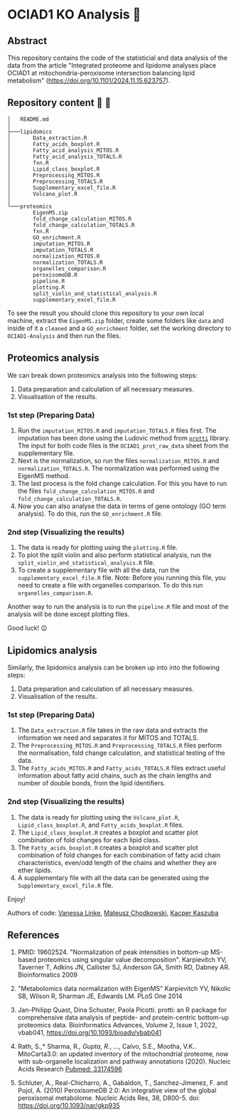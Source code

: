 # OCIAD1 KO Analysis :dna:

## Abstract

This repository contains the code of the statisticial and data analysis of the data from the article 
"Integrated proteome and lipidome analyses place OCIAD1 at mitochondria-peroxisome intersection balancing lipid metabolism" (https://doi.org/10.1101/2024.11.15.623757).

## Repository content &#x1F333; &#x1F4C1;

```
│   README.md
│
├───lipidomics
│       Data_extraction.R
│       Fatty_acids_boxplot.R
│       Fatty_acid_analysis_MITOS.R
│       Fatty_acid_analysis_TOTALS.R
│       fxn.R
│       Lipid_class_boxplot.R
│       Preprocessing_MITOS.R
│       Preprocessing_TOTALS.R
│       Supplementary_excel_file.R
│       Volcano_plot.R
│
└───proteomics
        EigenMS.zip
        fold_change_calculation_MITOS.R
        fold_change_calculation_TOTALS.R
        fxn.R
        GO_enrichment.R
        imputation_MITOS.R
        imputation_TOTALS.R
        normalization_MITOS.R
        normalization_TOTALS.R
        organelles_comparison.R
        peroxisomeDB.R
        pipeline.R
        plotting.R
        split_violin_and_statistical_analysis.R
        supplementary_excel_file.R
```

To see the result you should clone this repository to your own local machine, 
extract the `EigenMS.zip` folder, create some folders like `data` and inside of 
it a `cleaned` and a `GO_enrichment` folder, set the working directory to `OCIAD1-Analysis` and then 
run the files. 

## Proteomics analysis

We can break down proteomics analysis into the following steps:
1. Data preparation and calculation of all necessary measures.
2. Visualisation of the results.

### 1st step (Preparing Data)

1. Run the `imputation_MITOS.R` and `imputation_TOTALS.R` files first. The imputation has been done using the Ludovic method from [`protti`](https://doi.org/10.1093/bioadv/vbab041) library. The input for both code files is the `OCIAD1_prot_raw_data` sheet from the supplementary file.
2. Next is the normalization, so run the files `normalization_MITOS.R` and `normalization_TOTALS.R`. The normalization was performed using the EigenMS method.
3. The last process is the fold change calculation. For this you have to run the files `fold_change_calculation_MITOS.R` and `fold_change_calculation_TOTALS.R`.
4. Now you can also analyse the data in terms of gene ontology (GO term analysis). To do this, run the `GO_enrichment.R` file.

### 2nd step (Visualizing the results)

1. The data is ready for plotting using the `plotting.R` file.
2. To plot the split violin and also perform statistical analysis, run the `split_violin_and_statistical_analysis.R` file.
3. To create a supplementary file with all the data, run the `supplementary_excel_file.R` file. Note: 
Before you running this file, you need to create a file with organelles comparison. To do this run `organelles_comparison.R`.

Another way to run the analysis is to run the `pipeline.R` file and most of the analysis will be done except plotting files.

Good luck! 😉

## Lipidomics analysis

Similarly, the lipidomics analysis can be broken up into into the following steps:
1. Data preparation and calculation of all necessary measures.
2. Visualisation of the results.

### 1st step (Preparing Data)

1. The `Data_extraction.R` file takes in the raw data and extracts the information we need and separates it for MITOS and TOTALS.
2. The `Preprocessing_MITOS.R` and `Preprocessing_TOTALS.R` files perform the normalisation, fold change calculation, and statistical testing of the data.
3. The `Fatty_acids_MITOS.R` and `Fatty_acids_TOTALS.R` files extract useful information about fatty acid chains, such as the chain lengths and number of double bonds, from the lipid identifiers.

### 2nd step (Visualizing the results)

1. The data is ready for plotting using the `Volcano_plot.R`, `Lipid_class_boxplot.R`, and `Fatty_acids_boxplot.R` files.
2. The `Lipid_class_boxplot.R` creates a boxplot and scatter plot combination of fold changes for each lipid class.
3. The `Fatty_acids_boxplot.R` creates a boxplot and scatter plot combination of fold changes for each combination of fatty acid chain characteristics, even/odd length of the chains and whether they are ether lipids.
4. A supplementary file with all the data can be generated using the `Supplementary_excel_file.R` file.

Enjoy!

Authors of code: [Vanessa Linke](https://github.com/vanilink), [Mateusz Chodkowski](https://github.com/matiich), [Kacper Kaszuba](https://github.com/KacperKaszuba0608)

## References

1) PMID: 19602524. "Normalization of peak intensities in bottom-up MS-based proteomics using singular value decomposition".
Karpievitch YV, Taverner T, Adkins JN, Callister SJ, Anderson GA, Smith RD, Dabney AR.
Bioinformatics 2009

2) "Metabolomics data normalization with EigenMS"
Karpievitch YV, Nikolic SB, Wilson R, Sharman JE, Edwards LM.
PLoS One 2014

3) Jan-Philipp Quast, Dina Schuster, Paola Picotti. protti: an R package for comprehensive 
data analysis of peptide- and protein-centric bottom-up proteomics data. Bioinformatics 
Advances, Volume 2, Issue 1, 2022, vbab041, https://doi.org/10.1093/bioadv/vbab041

4) Rath, S.,* Sharma, R.*, Gupta, R.*, ..., Calvo, S.E., Mootha, V.K.. MitoCarta3.0: 
an updated inventory of the mitochondrial proteome, now with sub-organelle localization
and pathway annotations (2020). Nucleic Acids Research [Pubmed: 33174596](https://pubmed.ncbi.nlm.nih.gov/33174596/)

5) Schluter, A., Real-Chicharro, A., Gabaldon, T., Sanchez-Jimenez, F. and Pujol, A. 
(2010) PeroxisomeDB 2.0: An integrative view of the global peroxisomal metabolome. 
Nucleic Acids Res, 38, D800-5. doi: https://doi.org/10.1093/nar/gkp935
